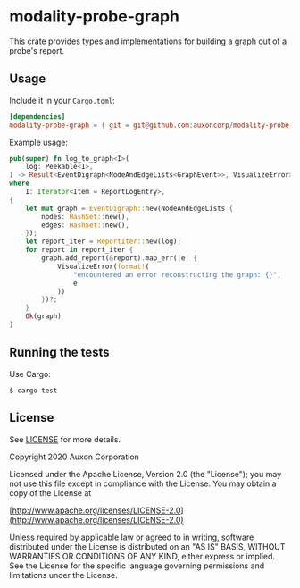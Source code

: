 # modality-probe-graph

This crate provides types and implementations for building a graph out
of a probe's report.

## Usage

Include it in your `Cargo.toml`:

```toml
[dependencies]
modality-probe-graph = { git = git@github.com:auxoncorp/modality-probe }
```

Example usage:

```rust
pub(super) fn log_to_graph<I>(
    log: Peekable<I>,
) -> Result<EventDigraph<NodeAndEdgeLists<GraphEvent>>, VisualizeError>
where
    I: Iterator<Item = ReportLogEntry>,
{
    let mut graph = EventDigraph::new(NodeAndEdgeLists {
        nodes: HashSet::new(),
        edges: HashSet::new(),
    });
    let report_iter = ReportIter::new(log);
    for report in report_iter {
        graph.add_report(&report).map_err(|e| {
            VisualizeError(format!(
                "encountered an error reconstructing the graph: {}",
                e
            ))
        })?;
    }
    Ok(graph)
}
```

## Running the tests

Use Cargo:

```shell
$ cargo test
```

## License

See [LICENSE](../LICENSE) for more details.

Copyright 2020 Auxon Corporation

Licensed under the Apache License, Version 2.0 (the "License");
you may not use this file except in compliance with the License.
You may obtain a copy of the License at

[http://www.apache.org/licenses/LICENSE-2.0](http://www.apache.org/licenses/LICENSE-2.0)

Unless required by applicable law or agreed to in writing, software
distributed under the License is distributed on an "AS IS" BASIS,
WITHOUT WARRANTIES OR CONDITIONS OF ANY KIND, either express or implied.
See the License for the specific language governing permissions and
limitations under the License.
